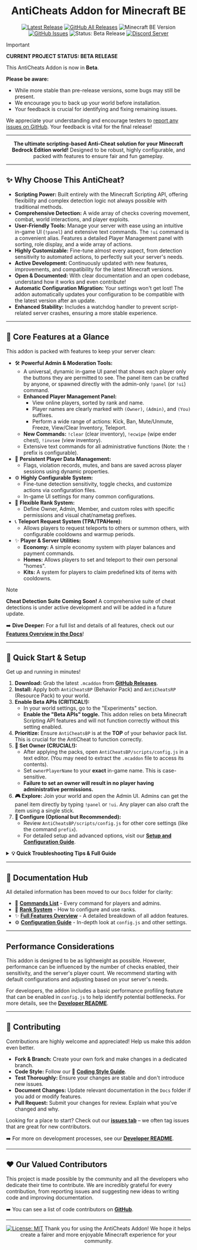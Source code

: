 <div align="center">

# AntiCheats Addon for Minecraft BE

</div>

<div align="center">

[![Latest Release](https://img.shields.io/github/v/release/SjnExe/AntiCheats?label=latest%20version&display_name=tag&style=for-the-badge)](https://github.com/SjnExe/AntiCheats/releases/latest)
[![GitHub All Releases](https://img.shields.io/github/downloads/SjnExe/AntiCheats/total?style=for-the-badge)](https://github.com/SjnExe/AntiCheats/releases)
![Minecraft BE Version](https://img.shields.io/badge/Minecraft_BE-1.21.100%2B-brightgreen?style=for-the-badge&logo=minecraft)
[![GitHub Issues](https://img.shields.io/github/issues/SjnExe/AntiCheats?style=for-the-badge&logo=github)](https://github.com/SjnExe/AntiCheats/issues)
![Status: Beta Release](https://img.shields.io/badge/Status-Beta%20Release-yellow?style=for-the-badge)
[![Discord Server](https://img.shields.io/discord/633296555650318346?style=for-the-badge&logo=discord&logoColor=white&label=Discord&color=7289DA)](https://discord.gg/SMUHUnGyyz)

</div>

> [!IMPORTANT]
> **CURRENT PROJECT STATUS: BETA RELEASE**
>
> This AntiCheats Addon is now in **Beta**.
>
> **Please be aware:**
>
> - While more stable than pre-release versions, some bugs may still be present.
> - We encourage you to back up your world before installation.
> - Your feedback is crucial for identifying and fixing remaining issues.
>
> We appreciate your understanding and encourage testers to [report any issues on GitHub](https://github.com/SjnExe/AntiCheats/issues). Your feedback is vital for the final release!

---

<div align="center">

**The ultimate scripting-based Anti-Cheat solution for your Minecraft Bedrock Edition world!**
Designed to be robust, highly configurable, and packed with features to ensure fair and fun gameplay.

</div>

---

## ✨ Why Choose This AntiCheat?

- **Scripting Power:** Built entirely with the Minecraft Scripting API, offering flexibility and complex detection logic not always possible with traditional methods.
- **Comprehensive Detection:** A wide array of checks covering movement, combat, world interactions, and player exploits.
- **User-Friendly Tools:** Manage your server with ease using an intuitive in-game UI (`!panel`) and extensive text commands. The `!ui` command is a convenient alias. Features a detailed Player Management panel with sorting, role display, and a wide array of actions.
- **Highly Customizable:** Fine-tune almost every aspect, from detection sensitivity to automated actions, to perfectly suit your server's needs.
- **Active Development:** Continuously updated with new features, improvements, and compatibility for the latest Minecraft versions.
- **Open & Documented:** With clear documentation and an open codebase, understand how it works and even contribute!
- **Automatic Configuration Migration:** Your settings won't get lost! The addon automatically updates your configuration to be compatible with the latest version after an update.
- **Enhanced Stability:** Includes a watchdog handler to prevent script-related server crashes, ensuring a more stable experience.

---

## 🌟 Core Features at a Glance

This addon is packed with features to keep your server clean:

- 🛠️ **Powerful Admin & Moderation Tools:**
  - A universal, dynamic in-game UI panel that shows each player only the buttons they are permitted to see. The panel item can be crafted by anyone, or spawned directly with the admin-only `!panel` (or `!ui`) command.
  - **Enhanced Player Management Panel:**
    - View online players, sorted by rank and name.
    - Player names are clearly marked with `(Owner)`, `(Admin)`, and `(You)` suffixes.
    - Perform a wide range of actions: Kick, Ban, Mute/Unmute, Freeze, View/Clear Inventory, Teleport.
  - **New Commands:** `!clear` (clear inventory), `!ecwipe` (wipe ender chest), `!invsee` (view inventory).
  - Extensive text commands for all administrative functions (Note: the `!` prefix is configurable).
- 💾 **Persistent Player Data Management:**
  - Flags, violation records, mutes, and bans are saved across player sessions using dynamic properties.
- ⚙️ **Highly Configurable System:**
  - Fine-tune detection sensitivity, toggle checks, and customize actions via configuration files.
  - In-game UI settings for many common configurations.
- 🏅 **Flexible Rank System:**
  - Define Owner, Admin, Member, and custom roles with specific permissions and visual chat/nametag prefixes.
- 📞 **Teleport Request System (TPA/TPAHere):**
  - Allows players to request teleports to others or summon others, with configurable cooldowns and warmup periods.
- ✨ **Player & Server Utilities:**
  - **Economy:** A simple economy system with player balances and payment commands.
  - **Homes:** Allows players to set and teleport to their own personal "homes".
  - **Kits:** A system for players to claim predefined kits of items with cooldowns.

> [!NOTE]
> **Cheat Detection Suite Coming Soon!**
> A comprehensive suite of cheat detections is under active development and will be added in a future update.

➡️ **Dive Deeper:** For a full list and details of all features, check out our [**Features Overview in the Docs**](Docs/FeaturesOverview.md)!

---

## 🚀 Quick Start & Setup

Get up and running in minutes!

1. **Download:** Grab the latest `.mcaddon` from [**GitHub Releases**](https://github.com/SjnExe/AntiCheats/releases).
2. **Install:** Apply both `AntiCheatsBP` (Behavior Pack) and `AntiCheatsRP` (Resource Pack) to your world.
3. **Enable Beta APIs (CRITICAL!):**
   - In your world settings, go to the "Experiments" section.
   - **Enable the "Beta APIs" toggle.** This addon relies on beta Minecraft Scripting API features and will not function correctly without this setting enabled.
4. **Prioritize:** Ensure `AntiCheatsBP` is at the **TOP** of your behavior pack list. This is crucial for the AntiCheat to function correctly.
5. **👑 Set Owner (CRUCIAL!):**
   - After applying the packs, open `AntiCheatsBP/scripts/config.js` in a text editor. (You may need to extract the `.mcaddon` file to access its contents).
   - Set `ownerPlayerName` to your **exact** in-game name. This is case-sensitive.
   - **Failure to set an owner will result in no player having administrative permissions.**
6. **🎮 Explore:** Join your world and open the Admin UI. Admins can get the panel item directly by typing `!panel` or `!ui`. Any player can also craft the item using a single stick.
7. **🔧 Configure (Optional but Recommended):**
   - Review `AntiCheatsBP/scripts/config.js` for other core settings (like the command `prefix`).
   - For detailed setup and advanced options, visit our [**Setup and Configuration Guide**](Docs/ConfigurationGuide.md).

<details>
<summary><strong>💡 Quick Troubleshooting Tips & Full Guide</strong></summary>

Common quick checks:

- **Enable "Beta APIs":** Make sure the "Beta APIs" experimental toggle is ON in your world settings. This addon requires it.
- Ensure `AntiCheatsBP` is at the very top of your behavior packs.
- Verify your `ownerPlayerName` in `config.js` is exact (case-sensitive).
- Check Minecraft version compatibility (see badge above).
- Test for conflicts with other addons, especially those modifying player behavior.

➡️ For a comprehensive guide, see our [**Troubleshooting Guide**](Docs/Troubleshooting.md).

If problems persist after checking the guide, please [report an issue](https://github.com/SjnExe/AntiCheats/issues)!

</details>

---

## 📖 Documentation Hub

All detailed information has been moved to our `Docs` folder for clarity:

- 📜 [**Commands List**](Docs/Commands.md) - Every command for players and admins.
- 🏅 [**Rank System**](Docs/RankSystem.md) - How to configure and use ranks.
- ✨ [**Full Features Overview**](Docs/FeaturesOverview.md) - A detailed breakdown of all addon features.
- ⚙️ [**Configuration Guide**](Docs/ConfigurationGuide.md) - In-depth look at `config.js` and other settings.

---

## Performance Considerations

This addon is designed to be as lightweight as possible. However, performance can be influenced by the number of checks enabled, their sensitivity, and the server's player count. We recommend starting with default configurations and adjusting based on your server's needs.

For developers, the addon includes a basic performance profiling feature that can be enabled in `config.js` to help identify potential bottlenecks. For more details, see the [**Developer README**](Dev/README.md).

---

## 🤝 Contributing

Contributions are highly welcome and appreciated! Help us make this addon even better.

- **Fork & Branch:** Create your own fork and make changes in a dedicated branch.
- **Code Style:** Follow our 📄 [**Coding Style Guide**](Dev/CodingStyle.md).
- **Test Thoroughly:** Ensure your changes are stable and don't introduce new issues.
- **Document Changes:** Update relevant documentation in the `Docs` folder if you add or modify features.
- **Pull Request:** Submit your changes for review. Explain what you've changed and why.

Looking for a place to start? Check out our [**issues tab**](https://github.com/SjnExe/AntiCheats/issues) – we often tag issues that are great for new contributors.

➡️ For more on development processes, see our [**Developer README**](Dev/README.md).

---

## ❤️ Our Valued Contributors

This project is made possible by the community and all the developers who dedicate their time to contribute. We are incredibly grateful for every contribution, from reporting issues and suggesting new ideas to writing code and improving documentation.

➡️ You can see a list of code contributors on [**GitHub**](https://github.com/SjnExe/AntiCheats/graphs/contributors).

---

<div align="center">

[![License: MIT](https://img.shields.io/badge/License-MIT-yellow?style=for-the-badge)](LICENSE)
Thank you for using the AntiCheats Addon!
We hope it helps create a fairer and more enjoyable Minecraft experience for your community.

</div>
